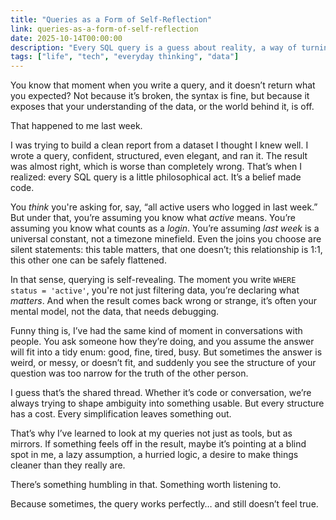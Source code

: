 ```yaml
---
title: "Queries as a Form of Self-Reflection"
link: queries-as-a-form-of-self-reflection
date: 2025-10-14T00:00:00
description: "Every SQL query is a guess about reality, a way of turning uncertainty into something shaped, countable, and sometimes quietly revealing."
tags: ["life", "tech", "everyday thinking", "data"]
---
```


You know that moment when you write a query, and it doesn’t return what you expected? Not because it’s broken, the syntax is fine, but because it exposes that your understanding of the data, or the world behind it, is off.

That happened to me last week.

I was trying to build a clean report from a dataset I thought I knew well. I wrote a query, confident, structured, even elegant, and ran it. The result was almost right, which is worse than completely wrong. That’s when I realized: every SQL query is a little philosophical act. It’s a belief made code.

You *think* you're asking for, say, “all active users who logged in last week.” But under that, you’re assuming you know what *active* means. You’re assuming you know what counts as a *login*. You’re assuming *last week* is a universal constant, not a timezone minefield. Even the joins you choose are silent statements: this table matters, that one doesn’t; this relationship is 1:1, this other one can be safely flattened.

In that sense, querying is self-revealing. The moment you write `WHERE status = 'active'`, you're not just filtering data, you’re declaring what *matters*. And when the result comes back wrong or strange, it’s often your mental model, not the data, that needs debugging.

Funny thing is, I’ve had the same kind of moment in conversations with people. You ask someone how they’re doing, and you assume the answer will fit into a tidy enum: good, fine, tired, busy. But sometimes the answer is weird, or messy, or doesn’t fit, and suddenly you see the structure of your question was too narrow for the truth of the other person.

I guess that’s the shared thread. Whether it’s code or conversation, we’re always trying to shape ambiguity into something usable. But every structure has a cost. Every simplification leaves something out.

That’s why I’ve learned to look at my queries not just as tools, but as mirrors. If something feels off in the result, maybe it’s pointing at a blind spot in me, a lazy assumption, a hurried logic, a desire to make things cleaner than they really are.

There’s something humbling in that. Something worth listening to.

Because sometimes, the query works perfectly… and still doesn’t feel true.